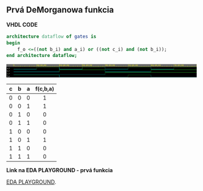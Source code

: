 ## Prvá DeMorganowa funkcia
   
**VHDL CODE**

```vhdl
architecture dataflow of gates is
begin
    f_o <=((not b_i) and a_i) or ((not c_i) and (not b_i));
end architecture dataflow;
```

![FUNCKIA 1](Images/funkcia.png)

| **c** | **b** |**a** | **f(c,b,a)** |
| :-: | :-: | :-: | :-: |
| 0 | 0 | 0 | 1 |
| 0 | 0 | 1 | 1 |
| 0 | 1 | 0 | 0 |
| 0 | 1 | 1 | 0 |
| 1 | 0 | 0 | 0 |
| 1 | 0 | 1 | 1 |
| 1 | 1 | 0 | 0 |
| 1 | 1 | 1 | 0 |

**Link na EDA PLAYGROUND - prvá funkcia**

[EDA PLAYGROUND](https://www.edaplayground.com/x/YDCa).
